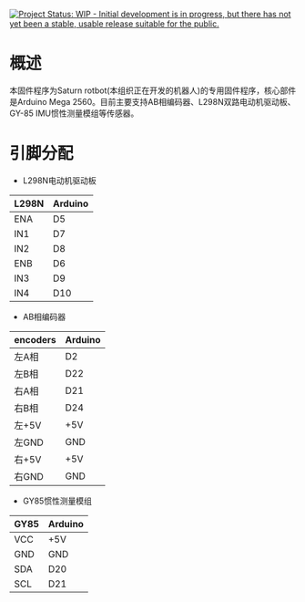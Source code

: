 [![Project Status: WIP - Initial development is in progress, but there has not yet been a stable, usable release suitable for the public.](http://www.repostatus.org/badges/latest/wip.svg)](http://www.repostatus.org/#wip)

# 概述

本固件程序为Saturn rotbot(本组织正在开发的机器人)的专用固件程序，核心部件是Arduino Mega 2560。目前主要支持AB相编码器、L298N双路电动机驱动板、GY-85 IMU惯性测量模组等传感器。

# 引脚分配

- L298N电动机驱动板


| L298N     | Arduino  |
| :------------- | :------------- |
| ENA | D5 |
| IN1 | D7 |
| IN2 | D8 |
| ENB | D6 |
| IN3 | D9 |
| IN4 | D10 |

- AB相编码器

| encoders | Arduino  |
| :------------- | :------------- |
| 左A相 | D2 |
| 左B相 | D22 |
| 右A相 | D21 |
| 右B相 | D24 |
| 左+5V  | +5V |
| 左GND | GND |
| 右+5V  | +5V |
| 右GND | GND |

- GY85惯性测量模组

| GY85 | Arduino  |
| :------------- | :------------- |
| VCC | +5V |
| GND | GND |
| SDA | D20 |
| SCL | D21 |
